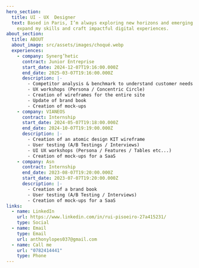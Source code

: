 ```yaml
---
hero_section:
  title: UI - UX  Designer
  text: Based in Paris, I’m always exploring new horizons and emerging fields to
    expand my skills and craft impactful digital experiences.
about_section:
  title: ABOUT
  about_image: src/assets/images/choqué.webp
  experiences:
    - company: Synerg’hetic
      contract: Junior Entreprise
      start_date: 2024-12-07T19:16:00.000Z
      end_date: 2025-03-07T19:16:00.000Z
      description: |-
        - Competitor analysis & benchmark to understand customer needs
        - UX workshops (Persona / Concentric Circle)
        - Creation of wireframes for the entire site
        - Update of brand book
        - Creation of mock-ups 
    - company: VIANEOS
      contract: Internship
      start_date: 2024-05-07T19:18:00.000Z
      end_date: 2024-10-07T19:19:00.000Z
      description: |-
        - Creation of an atomic design KIT wireframe
        - User testing (A/B Testings / Interviews)
        - UI UX workshops (Persona / Features / Tables etc...)
        - Creation of mock-ups for a SaaS
    - company: Asn
      contract: Internship
      end_date: 2023-08-07T19:20:00.000Z
      start_date: 2023-07-07T19:20:00.000Z
      description: |-
        - Creation of a brand book
        - User testing (A/B Testing / Interviews)
        - Creation of mock-ups for a SaaS 
links:
  - name: LinkedIn
    url: https://www.linkedin.com/in/rui-pisoeiro-27a415231/
    type: Social
  - name: Email
    type: Email
    url: anthonylopes037@gmail.com
  - name: Call me
    url: "0782414441"
    type: Phone
---
```

